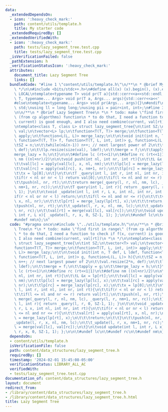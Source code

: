 ```yaml
---
data:
  _extendedDependsOn:
  - icon: ':heavy_check_mark:'
    path: content/utils/template.h
    title: My starter code
  _extendedRequiredBy: []
  _extendedVerifiedWith:
  - icon: ':heavy_check_mark:'
    path: tests/lazy_segment_tree.test.cpp
    title: tests/lazy_segment_tree.test.cpp
  _isVerificationFailed: false
  _pathExtension: h
  _verificationStatusIcon: ':heavy_check_mark:'
  attributes:
    document_title: Lazy Segment Tree
    links: []
  bundledCode: "#line 1 \"content/utils/template.h\"\n/**\n * @brief My starter code\n\
    \ */\n\n#include <bits/stdc++.h>\n#define all(x) (x).begin(), (x).end()\n\n#ifdef\
    \ LOCAL\ntemplate<typename T> void pr(T a){std::cerr<<a<<std::endl;}\ntemplate<typename\
    \ T, typename... Args> void pr(T a, Args... args){std::cerr<<a<<' ',pr(args...);}\n\
    #else\ntemplate<typename... Args> void pr(Args... args){}\n#endif\n\nusing namespace\
    \ std;\nusing ll = long long;\nusing pii = pair<int, int>;\n#line 3 \"content/data_structures/lazy_segment_tree.h\"\
    \n\n/**\n * @brief Lazy Segment Tree\n *\n * todo: make \"find first in range\"\
    \ (from cp algorthms) function\n * to do that, I need a function to check if f(x,\
    \ current) is good enough, and I also need combine(current, val[rt])\n *\n */\n\
    \ntemplate<class T, class L> struct lazy_segment_tree{\n\tint SZ;\n\tvector<T>\
    \ val;\n\tvector<L> lp;\n\tfunction<T(T, T)> merge;\n\tfunction<T(T, L, int, int)>\
    \ apply;\n\tfunction<L(L, L)> merge_lazy;\n\t\n\tvoid init(int n, T def, L ldef,\
    \ function<T(T, T)> f, function<T(T, L, int, int)> g, function<L(L, L)> h){\n\t\
    \tSZ = n;\n\t\twhile(n&(n-1)) n++; // next largest power of 2\n\t\tval.resize(2*n,\
    \ def);\n\t\tlp.resize(size(val), ldef);\n\t\tmerge = f;\n\t\tapply = g;\n\t\t\
    merge_lazy = h;\n\t}\n\n\t#define lc (rt<<1)\n\t#define rc (rt<<1|1)\n\t#define\
    \ nm ((nl+nr)/2)\n\n\tvoid push(int nl, int nr, int rt){\n\t\tL &x = lp[rt];\n\
    \t\tval[lc] = apply(val[lc], x, nl, nm);\n\t\tlp[lc] = merge_lazy(lp[lc], x);\n\
    \t\tval[rc] = apply(val[rc], x, nm+1, nr);\n\t\tlp[rc] = merge_lazy(lp[rc], x);\n\
    \t\tx = lp[0];\n\t}\n\t\n\tT _query(int l, int r, int nl, int nr, int rt){\n\t\
    \tif(r < nl or nr < l) return val[0];\n\t\tif(l <= nl and nr <= r) return val[rt];\n\
    \t\tpush(nl, nr, rt);\n\t\treturn merge(_query(l, r, nl, nm, lc), _query(l, r,\
    \ nm+1, nr, rc));\n\t}\n\tT query(int l, int r){ return _query(l, r, 0, SZ-1,\
    \ 1); }\n\t\n\tvoid _update(int l, int r, L x, int nl, int nr, int rt){\n\t\t\
    if(r < nl or nr < l) return;\n\t\tif(l <= nl and nr <= r){\n\t\t\tval[rt] = apply(val[rt],\
    \ x, nl, nr);\n\t\t\tlp[rt] = merge_lazy(lp[rt], x);\n\t\t\treturn;\n\t\t}\n\t\
    \tpush(nl, nr, rt);\n\t\t_update(l, r, x, nl, nm, lc);\n\t\t_update(l, r, x, nm+1,\
    \ nr, rc);\n\t\tval[rt] = merge(val[lc], val[rc]);\n\t}\n\tvoid update(int l,\
    \ int r, L x){ _update(l, r, x, 0, SZ-1, 1); };\n\n\t#undef lc\n\t#undef rc\n\t\
    #undef nm\n};\n"
  code: "#pragma once\n#include \"../utils/template.h\"\n\n/**\n * @brief Lazy Segment\
    \ Tree\n *\n * todo: make \"find first in range\" (from cp algorthms) function\n\
    \ * to do that, I need a function to check if f(x, current) is good enough, and\
    \ I also need combine(current, val[rt])\n *\n */\n\ntemplate<class T, class L>\
    \ struct lazy_segment_tree{\n\tint SZ;\n\tvector<T> val;\n\tvector<L> lp;\n\t\
    function<T(T, T)> merge;\n\tfunction<T(T, L, int, int)> apply;\n\tfunction<L(L,\
    \ L)> merge_lazy;\n\t\n\tvoid init(int n, T def, L ldef, function<T(T, T)> f,\
    \ function<T(T, L, int, int)> g, function<L(L, L)> h){\n\t\tSZ = n;\n\t\twhile(n&(n-1))\
    \ n++; // next largest power of 2\n\t\tval.resize(2*n, def);\n\t\tlp.resize(size(val),\
    \ ldef);\n\t\tmerge = f;\n\t\tapply = g;\n\t\tmerge_lazy = h;\n\t}\n\n\t#define\
    \ lc (rt<<1)\n\t#define rc (rt<<1|1)\n\t#define nm ((nl+nr)/2)\n\n\tvoid push(int\
    \ nl, int nr, int rt){\n\t\tL &x = lp[rt];\n\t\tval[lc] = apply(val[lc], x, nl,\
    \ nm);\n\t\tlp[lc] = merge_lazy(lp[lc], x);\n\t\tval[rc] = apply(val[rc], x, nm+1,\
    \ nr);\n\t\tlp[rc] = merge_lazy(lp[rc], x);\n\t\tx = lp[0];\n\t}\n\t\n\tT _query(int\
    \ l, int r, int nl, int nr, int rt){\n\t\tif(r < nl or nr < l) return val[0];\n\
    \t\tif(l <= nl and nr <= r) return val[rt];\n\t\tpush(nl, nr, rt);\n\t\treturn\
    \ merge(_query(l, r, nl, nm, lc), _query(l, r, nm+1, nr, rc));\n\t}\n\tT query(int\
    \ l, int r){ return _query(l, r, 0, SZ-1, 1); }\n\t\n\tvoid _update(int l, int\
    \ r, L x, int nl, int nr, int rt){\n\t\tif(r < nl or nr < l) return;\n\t\tif(l\
    \ <= nl and nr <= r){\n\t\t\tval[rt] = apply(val[rt], x, nl, nr);\n\t\t\tlp[rt]\
    \ = merge_lazy(lp[rt], x);\n\t\t\treturn;\n\t\t}\n\t\tpush(nl, nr, rt);\n\t\t\
    _update(l, r, x, nl, nm, lc);\n\t\t_update(l, r, x, nm+1, nr, rc);\n\t\tval[rt]\
    \ = merge(val[lc], val[rc]);\n\t}\n\tvoid update(int l, int r, L x){ _update(l,\
    \ r, x, 0, SZ-1, 1); };\n\n\t#undef lc\n\t#undef rc\n\t#undef nm\n};\n"
  dependsOn:
  - content/utils/template.h
  isVerificationFile: false
  path: content/data_structures/lazy_segment_tree.h
  requiredBy: []
  timestamp: '2024-02-01 15:45:08-05:00'
  verificationStatus: LIBRARY_ALL_AC
  verifiedWith:
  - tests/lazy_segment_tree.test.cpp
documentation_of: content/data_structures/lazy_segment_tree.h
layout: document
redirect_from:
- /library/content/data_structures/lazy_segment_tree.h
- /library/content/data_structures/lazy_segment_tree.h.html
title: Lazy Segment Tree
---
```

